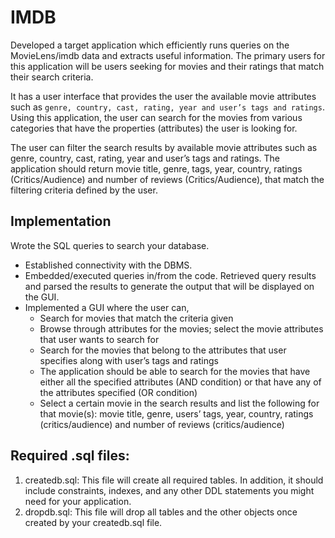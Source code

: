 # IMDB
Developed a target application which efficiently runs queries on the MovieLens/imdb data and extracts useful information. The primary users for this application will be users seeking for movies and their ratings that match their search criteria. 

It has a user interface that provides the user the available movie attributes such as `genre, country, cast, rating, year and user’s tags and ratings`. Using this application, the user can search for the movies from various categories that have the properties (attributes) the user is looking for. 

The user can filter the search results by available movie attributes such as genre, country, cast, rating, year and user’s tags and ratings. The application should return movie title, genre, tags, year, country, ratings (Critics/Audience) and number of reviews (Critics/Audience), that match the filtering criteria defined by the user.

## Implementation
Wrote the SQL queries to search your database.
- Established connectivity with the DBMS.
- Embedded/executed queries in/from the code. Retrieved query results and parsed the results to generate the output that will be displayed on the GUI.
- Implemented a GUI where the user can,
	* Search for movies that match the criteria given
	* Browse through attributes for the movies; select the movie attributes that user wants to search for
	* Search for the movies that belong to the attributes that user specifies along with user’s tags and ratings
	* The application should be able to search for the movies that have either all the specified attributes (AND condition) or that have any of the attributes specified (OR condition)
	* Select a certain movie in the search results and list the following for that movie(s): movie title, genre, users’ tags, year, country, ratings (critics/audience) and number of reviews (critics/audience)

## Required .sql files:
1. createdb.sql: This file will create all required tables. In addition, it should include constraints, indexes, and any other DDL statements you might need for your application.
2. dropdb.sql: This file will drop all tables and the other objects once created by your createdb.sql file.

